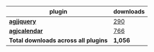 plugin|downloads
------|----------
[**agjjquery**](https://www.npmjs.com/package/agjjquery)|[290](https://www.npmjs.com/package/agjjquery)
[**agjcalendar**](https://www.npmjs.com/package/agjcalendar)|[766](https://www.npmjs.com/package/agjcalendar)
**Total downloads across all plugins**|**1,056**

